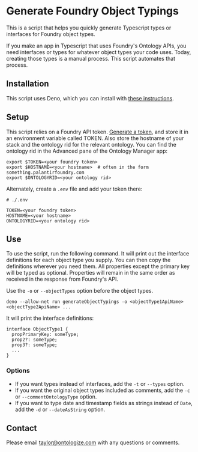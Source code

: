 # Generate Foundry Object Typings

This is a script that helps you quickly generate Typescript types or interfaces for Foundry object types.

If you make an app in Typescript that uses Foundry's Ontology APIs, you need interfaces or types for whatever object types your code uses. Today, creating those types is a manual process. This script automates that process.

## Installation

This script uses Deno, which you can install with [these instructions](https://deno.land/manual/getting_started/installation).

## Setup

This script relies on a Foundry API token. [Generate a token](https://www.palantir.com/docs/foundry/api/general/overview/authentication/#authentication-during-development), and store it in an environment variable called TOKEN. Also store the hostname of your stack and the ontology rid for the relevant ontology. You can find the ontology rid in the Advanced pane of the Ontology Manager app:

```
export $TOKEN=<your foundry token>
export $HOSTNAME=<your hostname>  # often in the form something.palantirfoundry.com
export $ONTOLOGYRID=<your ontology rid>
```

Alternately, create a `.env` file and add your token there:

```
# ./.env

TOKEN=<your foundry token>
HOSTNAME=<your hostname>
ONTOLOGYRID=<your ontology rid>
```

## Use

To use the script, run the following command. It will print out the interface definitions for each object type you supply. You can then copy the definitions wherever you need them. All properties except the primary key will be typed as optional. Properties will remain in the same order as received in the response from Foundry's API.

Use the `-o` or `--objectTypes` option before the object types.

```
deno --allow-net run generateObjectTypings -o <objectType1ApiName> <objectType2ApiName> ...
```

It will print the interface definitions:

```
interface ObjectType1 {
  propPrimaryKey: someType;
  prop2?: someType;
  prop3?: someType;
  ...
}
```

### Options
- If you want types instead of interfaces, add the `-t` or `--types` option.
- If you want the original object types included as comments, add the `-c` or `--commentOntologyType` option.
- If you want to type date and timestamp fields as strings instead of `Date`, add the `-d` or `--dateAsString` option.

## Contact
Please email taylor@ontologize.com with any questions or comments.